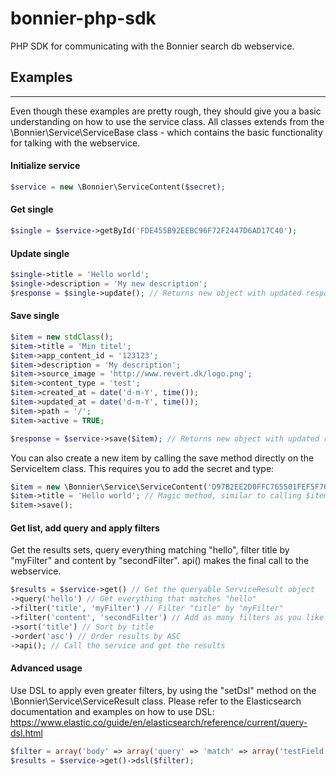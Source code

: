 # bonnier-php-sdk
PHP SDK for communicating with the Bonnier search db webservice.

## Examples
------------

Even though these examples are pretty rough, they should give you a basic understanding on how to use the service class. All classes extends from the \Bonnier\Service\ServiceBase class - which contains the basic functionality for talking with the webservice.

#### Initialize service
```php
$service = new \Bonnier\ServiceContent($secret);
```

#### Get single
```php
$single = $service->getById('FDE455B92EEBC96F72F2447D6AD17C40');
```

#### Update single
```php
$single->title = 'Hello world';
$single->description = 'My new description';
$response = $single->update(); // Returns new object with updated response from service
```

#### Save single
```php
$item = new stdClass();
$item->title = 'Min titel';
$item->app_content_id = '123123';
$item->description = 'My description';
$item->source_image = 'http://www.revert.dk/logo.png';
$item->content_type = 'test';
$item->created_at = date('d-m-Y', time());
$item->updated_at = date('d-m-Y', time());
$item->path = '/';
$item->active = TRUE;

$response = $service->save($item); // Returns new object with updated response from service
```

You can also create a new item by calling the save method directly on the ServiceItem class. This requires you to  add the secret and type:

```php
$item = new \Bonnier\Service\ServiceContent('D97B2EE2D0FFC765501FEF5F76C95C62', 'content');
$item->title = 'Hello world'; // Magic method, similar to calling $item->item->title = 'Hello world';
$item->save();
```

#### Get list, add query and apply filters
Get the results sets, query everything matching "hello", filter title by "myFilter" and content by "secondFilter". api() makes the final call to the webservice.
```php
$results = $service->get() // Get the queryable ServiceResult object
->query('hello') // Get everything that matches "hello"
->filter('title', 'myFilter') // Filter "title" by "myFilter"
->filter('content', 'secondFilter') // Add as many filters as you like
->sort('title') // Sort by title
->order('asc') // Order results by ASC
->api(); // Call the service and get the results
```

#### Advanced usage

Use DSL to apply even greater filters, by using the "setDsl" method on the \Bonnier\Service\ServiceResult class. Please refer to the Elasticsearch documentation and examples on how to use DSL:
https://www.elastic.co/guide/en/elasticsearch/reference/current/query-dsl.html

```php
$filter = array('body' => array('query' => 'match' => array('testField' => 'abc')));
$results = $service->get()->dsl($filter);
```
